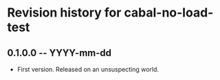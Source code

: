 # Revision history for cabal-no-load-test

## 0.1.0.0 -- YYYY-mm-dd

* First version. Released on an unsuspecting world.
